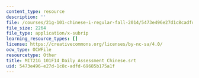 ```yaml
---
content_type: resource
description: ''
file: /courses/21g-101-chinese-i-regular-fall-2014/5473e496e27d1c8cadfd69685b175a1f_MIT21G_101F14_Daily_Assessment_Chinese.srt
file_size: 2264
file_type: application/x-subrip
learning_resource_types: []
license: https://creativecommons.org/licenses/by-nc-sa/4.0/
ocw_type: OCWFile
resourcetype: Other
title: MIT21G_101F14_Daily_Assessment_Chinese.srt
uid: 5473e496-e27d-1c8c-adfd-69685b175a1f
---
```

